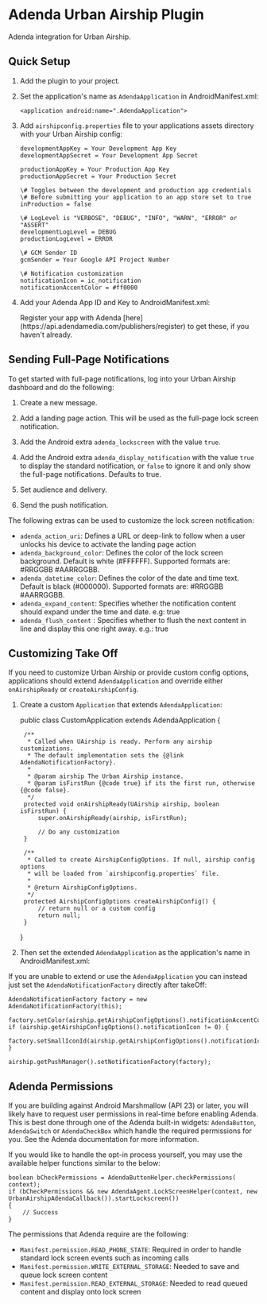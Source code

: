 # Adenda Urban Airship Plugin

Adenda integration for Urban Airship.

## Quick Setup

1) Add the plugin to your project.

2) Set the application's name as `AdendaApplication` in AndroidManifest.xml:

    `<application android:name=".AdendaApplication">`

3) Add `airshipconfig.properties` file to your applications assets directory with your Urban Airship config:

    ```
    developmentAppKey = Your Development App Key
    developmentAppSecret = Your Development App Secret
    
    productionAppKey = Your Production App Key
    productionAppSecret = Your Production Secret
    
    \# Toggles between the development and production app credentials
    \# Before submitting your application to an app store set to true
    inProduction = false
    
    \# LogLevel is "VERBOSE", "DEBUG", "INFO", "WARN", "ERROR" or "ASSERT"
    developmentLogLevel = DEBUG
    productionLogLevel = ERROR
    
    \# GCM Sender ID
    gcmSender = Your Google API Project Number
    
    \# Notification customization
    notificationIcon = ic_notification
    notificationAccentColor = #ff0000
    ```

4) Add your Adenda App ID and Key to AndroidManifest.xml:

    <meta-data android:name="adenda_app_id" android:value="Your App ID"/>
    <meta-data android:name="adenda_app_key" android:value="Your App Key"/>
   Register your app with Adenda [here](https://api.adendamedia.com/publishers/register) to get these, if you haven't already. 
  
## Sending Full-Page Notifications

To get started with full-page notifications, log into your Urban Airship dashboard and do the following:

1) Create a new message.

3) Add a landing page action. This will be used as the full-page lock screen notification.

4) Add the Android extra `adenda_lockscreen` with the value `true`.

5) Add the Android extra `adenda_display_notification` with the value `true` to display the standard notification, or `false` to ignore it and only show the full-page notifications. Defaults to true.

5) Set audience and delivery.

6) Send the push notification.

The following extras can be used to customize the lock screen notification:

- `adenda_action_uri`: Defines a URL or deep-link to follow when a user unlocks his device to activate the landing page action
- `adenda_background_color`: Defines the color of the lock screen background. Default is white (#FFFFFF). Supported formats are: #RRGGBB #AARRGGBB.
- `adenda_datetime_color`: Defines the color of the date and time text. Default is black (#000000). Supported formats are: #RRGGBB #AARRGGBB.
- `adenda_expand_content`: Specifies whether the notification content should expand under the time and date. e.g: true
- `adenda_flush_content` : Specifies whether to flush the next content in line and display this one right away. e.g.: true

## Customizing Take Off

If you need to customize Urban Airship or provide custom config options, applications should
extend  ``AdendaApplication`` and override either ``onAirshipReady`` or ``createAirshipConfig``.

1) Create a custom `Application` that extends `AdendaApplication`:

   public class CustomApplication extends AdendaApplication {
        
        /**
         * Called when UAirship is ready. Perform any airship customizations.
         * The default implementation sets the {@link AdendaNotificationFactory}.
         *
         * @param airship The Urban Airship instance.
         * @param isFirstRun {@code true} if its the first run, otherwise {@code false}.
         */
        protected void onAirshipReady(UAirship airship, boolean isFirstRun) {
            super.onAirshipReady(airship, isFirstRun);
            
            // Do any customization
        }
    
        /**
         * Called to create AirshipConfigOptions. If null, airship config options
         * will be loaded from `airshipconfig.properties` file.
         *
         * @return AirshipConfigOptions.
         */
        protected AirshipConfigOptions createAirshipConfig() {
            // return null or a custom config
            return null;
        }
    }


2) Then set the extended `AdendaApplication` as the application's name in AndroidManifest.xml:

    <application android:name=".CustomApplication">


If you are unable to extend or use the `AdendaApplication` you can instead just set the `AdendaNotificationFactory`
directly after takeOff:

    AdendaNotificationFactory factory = new AdendaNotificationFactory(this);

    factory.setColor(airship.getAirshipConfigOptions().notificationAccentColor);
    if (airship.getAirshipConfigOptions().notificationIcon != 0) {
        factory.setSmallIconId(airship.getAirshipConfigOptions().notificationIcon);
    }

    airship.getPushManager().setNotificationFactory(factory);
    
## Adenda Permissions

If you are building against Android Marshmallow (API 23) or later, you will likely have to request user permissions in real-time before enabling Adenda. This is best done through one of the Adenda built-in widgets: `AdendaButton`, `AdendaSwitch` or `AdendaCheckBox` which handle the required permissions for you. See the Adenda documentation for more information.

If you would like to handle the opt-in process yourself, you may use the available helper functions similar to the below:

    boolean bCheckPermissions = AdendaButtonHelper.checkPermissions( context);
    if (bCheckPermissions && new AdendaAgent.LockScreenHelper(context, new UrbanAirshipAdendaCallback()).startLockscreen())
    {
        // Success
    }
The permissions that Adenda require are the following:
- `Manifest.permission.READ_PHONE_STATE`: Required in order to handle standard lock screen events such as incoming calls
- `Manifest.permission.WRITE_EXTERNAL_STORAGE`: Needed to save and queue lock screen content 
- `Manifest.permission.READ_EXTERNAL_STORAGE`: Needed to read queued content and display onto lock screen
